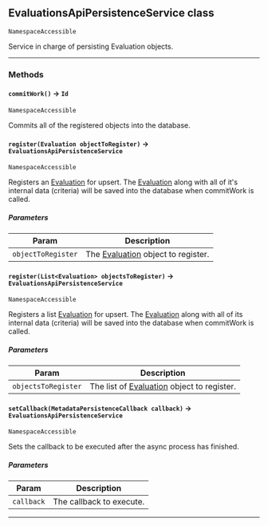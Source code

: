 ## EvaluationsApiPersistenceService class

`NamespaceAccessible`

Service in charge of persisting Evaluation objects.

---
### Methods
<!-- panels:start -->
<!-- div:left-panel -->
#### `commitWork()` → `Id`

`NamespaceAccessible`

Commits all of the registered objects into the database.

<!-- panels:end -->
<!-- panels:start -->
<!-- div:left-panel -->
#### `register(Evaluation objectToRegister)` → `EvaluationsApiPersistenceService`

`NamespaceAccessible`

Registers an [Evaluation](apis/EvaluationsApi/Evaluation.md) for upsert. The [Evaluation](apis/EvaluationsApi/Evaluation.md) along with all of it's internal data (criteria) will be saved into the database when commitWork is called.

##### Parameters
|Param|Description|
|-----|-----------|
|`objectToRegister` |  The [Evaluation](apis/EvaluationsApi/Evaluation.md) object to register. |

<!-- panels:end -->
<!-- panels:start -->
<!-- div:left-panel -->
#### `register(List<Evaluation> objectsToRegister)` → `EvaluationsApiPersistenceService`

`NamespaceAccessible`

Registers a list [Evaluation](apis/EvaluationsApi/Evaluation.md) for upsert. The [Evaluation](apis/EvaluationsApi/Evaluation.md) along with all of its internal data (criteria) will be saved into the database when commitWork is called.

##### Parameters
|Param|Description|
|-----|-----------|
|`objectsToRegister` |  The list of [Evaluation](apis/EvaluationsApi/Evaluation.md) object to register. |

<!-- panels:end -->
<!-- panels:start -->
<!-- div:left-panel -->
#### `setCallback(MetadataPersistenceCallback callback)` → `EvaluationsApiPersistenceService`

`NamespaceAccessible`

Sets the callback to be executed after the async process has finished.

##### Parameters
|Param|Description|
|-----|-----------|
|`callback` |  The callback to execute. |

<!-- panels:end -->
---
